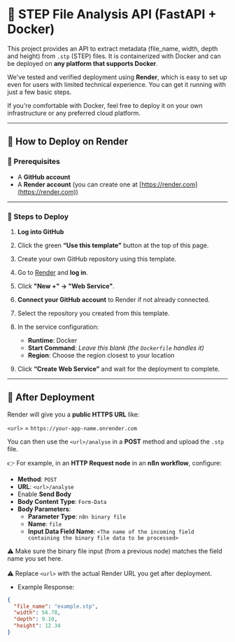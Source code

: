 # 🧩 STEP File Analysis API (FastAPI + Docker)

This project provides an API to extract metadata (file_name, width, depth and height) from `.stp` (STEP) files. It is containerized with Docker and can be deployed on **any platform that supports Docker**.

We've tested and verified deployment using **Render**, which is easy to set up even for users with limited technical experience. You can get it running with just a few basic steps.

If you're comfortable with Docker, feel free to deploy it on your own infrastructure or any preferred cloud platform.

---

## 🚀 How to Deploy on Render

### 📝 Prerequisites

- A **GitHub account**
- A **Render account** (you can create one at [https://render.com](https://render.com))

---

### 🔧 Steps to Deploy

1. **Log into GitHub**

2. Click the green **“Use this template”** button at the top of this page.

3. Create your own GitHub repository using this template.

4. Go to [Render](https://render.com) and **log in**.

5. Click **"New +" → "Web Service"**.

6. **Connect your GitHub account** to Render if not already connected.

7. Select the repository you created from this template.

8. In the service configuration:
   - **Runtime**: Docker  
   - **Start Command**: _Leave this blank (the `Dockerfile` handles it)_  
   - **Region**: Choose the region closest to your location

9. Click **“Create Web Service”** and wait for the deployment to complete.

---

## 🔗 After Deployment

Render will give you a **public HTTPS URL** like:

`<url>` = `https://your-app-name.onrender.com`

You can then use the `<url>/analyse` in a **POST** method and upload the `.stp` file.

👉 For example, in an **HTTP Request node** in an **n8n workflow**, configure:

- **Method**: `POST`  
- **URL**: `<url>/analyse`  
- Enable **Send Body**  
- **Body Content Type**: `Form-Data`  
- **Body Parameters**:
  - **Parameter Type**: `n8n binary file`
  - **Name**: `file`
  - **Input Data Field Name**: `<The name of the incoming field containing the binary file data to be processed>`

⚠️ Make sure the binary file input (from a previous node) matches the field name you set here.
<br><br>
⚠️ Replace `<url>` with the actual Render URL you get after deployment.

- Example Response:
```json
{
  "file_name": "example.stp",
  "width": 56.78,
  "depth": 9.10,
  "height": 12.34
}
```
